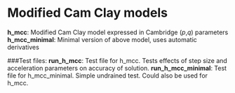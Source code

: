 # Modified Cam Clay models

__h_mcc__: Modified Cam Clay model expressed in Cambridge (_p_,_q_) parameters
__h_mcc_minimal__: Minimal version of above model, uses automatic derivatives

###Test files:
__run_h_mcc__: Test file for h_mcc. Tests effects of step size and acceleration parameters on accuracy of solution. 
__run_h_mcc_minimal__: Test file for h_mcc_minimal. Simple undrained test. Could also be used for h_mcc. 
